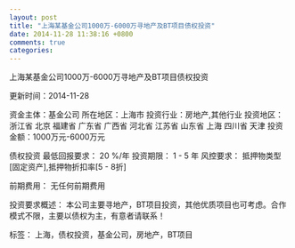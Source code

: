 ```yaml
---
layout: post
title: "上海某基金公司1000万-6000万寻地产及BT项目债权投资"
date: 2014-11-28 11:38:16 +0800
comments: true
categories: 
---
```

上海某基金公司1000万-6000万寻地产及BT项目债权投资



更新时间：2014-11-28

资金主体：基金公司
所在地区：上海市
投资行业：房地产,其他行业
投资地区：浙江省 北京 福建省 广东省 广西省 河北省 江苏省 山东省 上海 四川省 天津
投资金额：1000万元-6000万元

债权投资
最低回报要求：
                            20 %/年
                                                                                投资期限：
                            1 - 5 年
                                                                                                                                        风控要求：
                            抵押物类型[固定资产],抵押物折扣率[5 - 8折]

前期费用：
无任何前期费用

投资要求概述：
本公司主要寻地产，BT项目投资，其他优质项目也可考虑。合作模式不限，主要以债权为主，有意者请联系！

标签：
上海，债权投资，基金公司，房地产，BT项目

